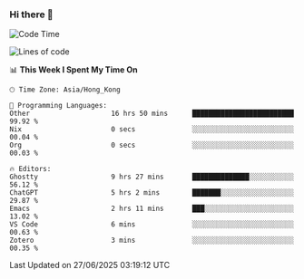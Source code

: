 ### Hi there 👋

<!--
**nicehiro/nicehiro** is a ✨ _special_ ✨ repository because its `README.md` (this file) appears on your GitHub profile.

Here are some ideas to get you started:

- 🔭 I’m currently working on ...
- 🌱 I’m currently learning ...
- 👯 I’m looking to collaborate on ...
- 🤔 I’m looking for help with ...
- 💬 Ask me about ...
- 📫 How to reach me: ...
- 😄 Pronouns: ...
- ⚡ Fun fact: ...
-->

<!--START_SECTION:waka-->
![Code Time](http://img.shields.io/badge/Code%20Time-756%20hrs%2055%20mins-blue)

![Lines of code](https://img.shields.io/badge/From%20Hello%20World%20I%27ve%20Written-1.7%20million%20lines%20of%20code-blue)

📊 **This Week I Spent My Time On** 

```text
🕑︎ Time Zone: Asia/Hong_Kong

💬 Programming Languages: 
Other                    16 hrs 50 mins      █████████████████████████   99.92 % 
Nix                      0 secs              ░░░░░░░░░░░░░░░░░░░░░░░░░   00.04 % 
Org                      0 secs              ░░░░░░░░░░░░░░░░░░░░░░░░░   00.03 % 

🔥 Editors: 
Ghostty                  9 hrs 27 mins       ██████████████░░░░░░░░░░░   56.12 % 
ChatGPT                  5 hrs 2 mins        ███████░░░░░░░░░░░░░░░░░░   29.87 % 
Emacs                    2 hrs 11 mins       ███░░░░░░░░░░░░░░░░░░░░░░   13.02 % 
VS Code                  6 mins              ░░░░░░░░░░░░░░░░░░░░░░░░░   00.63 % 
Zotero                   3 mins              ░░░░░░░░░░░░░░░░░░░░░░░░░   00.35 % 
```


 Last Updated on 27/06/2025 03:19:12 UTC
<!--END_SECTION:waka-->
